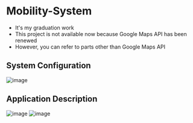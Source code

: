 # Mobility-System
- It's my graduation work
- This project is not available now because Google Maps API has been renewed
- However, you can refer to parts other than Google Maps API

## System Configuration
![image](https://user-images.githubusercontent.com/53115254/93463949-6d3b5d00-f923-11ea-8718-34a16d0a86d0.png)


## Application Description

![image](https://user-images.githubusercontent.com/53115254/93467776-120c6900-f929-11ea-9a28-9bb5cc80799e.png)
![image](https://user-images.githubusercontent.com/53115254/93469687-cad3a780-f92b-11ea-97da-f24fb6cb600d.png)


